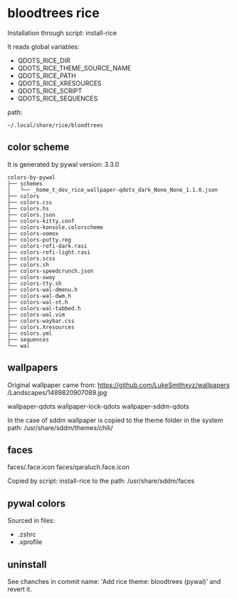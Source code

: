 # bloodtrees rice

Installation through script:
install-rice

It reads global variables:
- QDOTS_RICE_DIR
- QDOTS_RICE_THEME_SOURCE_NAME
- QDOTS_RICE_PATH
- QDOTS_RICE_XRESOURCES
- QDOTS_RICE_SCRIPT
- QDOTS_RICE_SEQUENCES

path:
```
~/.local/share/rice/bloodtrees
```

## color scheme

It is generated by pywal version: 3.3.0

```
colors-by-pywal
├── schemes
│   └── _home_t_dev_rice_wallpaper-qdots_dark_None_None_1.1.0.json
├── colors
├── colors.css
├── colors.hs
├── colors.json
├── colors-kitty.conf
├── colors-konsole.colorscheme
├── colors-oomox
├── colors-putty.reg
├── colors-rofi-dark.rasi
├── colors-rofi-light.rasi
├── colors.scss
├── colors.sh
├── colors-speedcrunch.json
├── colors-sway
├── colors-tty.sh
├── colors-wal-dmenu.h
├── colors-wal-dwm.h
├── colors-wal-st.h
├── colors-wal-tabbed.h
├── colors-wal.vim
├── colors-waybar.css
├── colors.Xresources
├── colors.yml
├── sequences
└── wal
```

## wallpapers

Original wallpaper came from:
https://github.com/LukeSmithxyz/wallpapers
/Landscapes/1489820907089.jpg

wallpaper-qdots
wallpaper-lock-qdots
wallpaper-sddm-qdots

In the case of sddm wallpaper is copied to the theme folder in the system path:
/usr/share/sddm/themes/chili/

## faces

faces/.face.icon
faces/qaraluch.face.icon

Copied by script: install-rice to the path:
/usr/share/sddm/faces

## pywal colors

Sourced in files:
- .zshrc
- .xprofile

## uninstall

See chanches in commit name: 'Add rice theme: bloodtrees (pywal)'
and revert it.
